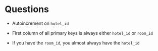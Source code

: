 # Questions

<!-- %%svg-grid: none -->

* Autoincrement on `hotel_id`

* First column of all primary keys
  is always either `hotel_id` or `room_id`

* If you have the `room_id`, you almost always
  have the `hotel_id`

